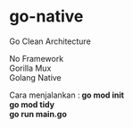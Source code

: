 # go-native
Go Clean Architecture 

No Framework <br/>
Gorilla Mux <br/>
Golang Native <br/>

Cara menjalankan :<b/>
go mod init <br/>
go mod tidy <br/>
go run main.go <br/>
